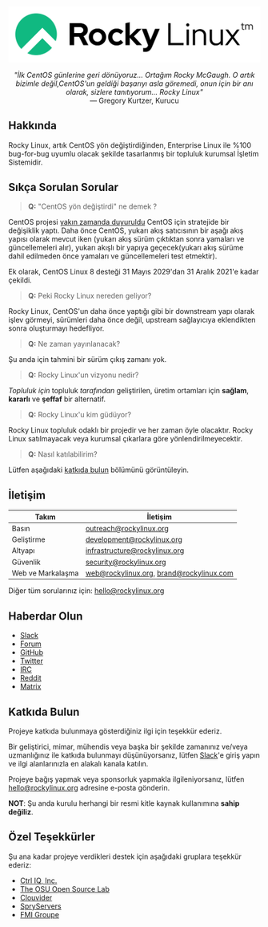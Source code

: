 <p align="center">
<a href="https://rockylinux.org/">
<img src="https://raw.githubusercontent.com/rocky-linux/branding/main/logo-text-light%402x.png" alt="Rocky Linux Logo">
</a>
</p>

<p align="center">
<i>"İlk CentOS günlerine geri dönüyoruz... Ortağım Rocky McGaugh. O artık bizimle değil,CentOS'un geldiği başarıyı asla göremedi, onun için bir anı olarak, sizlere tanıtıyorum... Rocky Linux"</i><br>
— Gregory Kurtzer, Kurucu
</p>

## Hakkında

Rocky Linux, artık CentOS yön değiştirdiğinden, Enterprise Linux ile %100 bug-for-bug uyumlu olacak şekilde tasarlanmış bir topluluk kurumsal İşletim Sistemidir.

## Sıkça Sorulan Sorular

> **Q:** "CentOS yön değiştirdi" ne demek ? 

CentOS projesi [yakın zamanda duyuruldu](https://blog.centos.org/2020/12/future-is-centos-stream/) CentOS için stratejide bir değişiklik yaptı. Daha önce CentOS, yukarı akış satıcısının bir aşağı akış yapısı olarak mevcut iken (yukarı akış sürüm çıktıktan sonra yamaları ve güncellemeleri alır), yukarı akışlı bir yapıya geçecek(yukarı akış sürüme dahil edilmeden önce yamaları ve güncellemeleri test etmektir).

Ek olarak, CentOS Linux 8 desteği 31 Mayıs 2029'dan 31 Aralık 2021'e kadar çekildi.

> **Q:** Peki Rocky Linux nereden geliyor?

Rocky Linux, CentOS'un daha önce yaptığı gibi bir downstream yapı olarak işlev görmeyi, sürümleri daha önce değil, upstream sağlayıcıya eklendikten sonra oluşturmayı hedefliyor.

> **Q:** Ne zaman yayınlanacak?

Şu anda için tahmini bir sürüm çıkış zamanı yok.

> **Q:** Rocky Linux'un vizyonu nedir?

*Topluluk için*  topluluk  *tarafından* geliştirilen, üretim ortamları için **sağlam**, **kararlı** ve **şeffaf** bir alternatif.

> **Q:** Rocky Linux'u kim güdüyor?

Rocky Linux topluluk odaklı bir projedir ve her zaman öyle olacaktır. Rocky Linux satılmayacak veya kurumsal çıkarlara göre yönlendirilmeyecektir.

> **Q:** Nasıl katılabilirim?

Lütfen aşağıdaki [katkıda bulun](#katkıda-bulun) bölümünü görüntüleyin.

## İletişim

| Takım                         | İletişim                                  |
|-------------------------------|-------------------------------------------|
| Basın                         | outreach@rockylinux.org                   |
| Geliştirme                    | development@rockylinux.org                |
| Altyapı                       | infrastructure@rockylinux.org             |
| Güvenlik                      | security@rockylinux.org                   |
| Web ve Markalaşma             | web@rockylinux.org, brand@rockylinux.com  |


Diğer tüm sorularınız için: hello@rockylinux.org

## Haberdar Olun

* [Slack](https://slack.rockylinux.org)
* [Forum](https://forums.rockylinux.org/)
* [GitHub](https://github.com/rocky-linux/)
* [Twitter](https://twitter.com/rocky_linux)
* [IRC](https://webchat.freenode.net/?channels=rockylinux)
* [Reddit](https://www.reddit.com/r/RockyLinux)
* [Matrix](https://matrix.to/#/+rockylinux:matrix.org)

## Katkıda Bulun

Projeye katkıda bulunmaya gösterdiğiniz ilgi için teşekkür ederiz.

Bir geliştirici, mimar, mühendis veya başka bir şekilde zamanınız ve/veya uzmanlığınız ile  katkıda bulunmayı düşünüyorsanız, lütfen [Slack](https://slack.rockylinux.org)'e giriş yapın ve ilgi alanlarınızla en alakalı kanala katılın.

Projeye bağış yapmak veya sponsorluk yapmakla ilgileniyorsanız, lütfen hello@rockylinux.org adresine e-posta gönderin.


**NOT**: Şu anda kurulu herhangi bir resmi kitle kaynak kullanımına **sahip değiliz**.

## Özel Teşekkürler

Şu ana kadar projeye verdikleri destek için aşağıdaki gruplara teşekkür ederiz:
* [Ctrl IQ, Inc.](https://www.ctrl-cmd.com)
* [The OSU Open Source Lab](https://osuosl.org/)
* [Clouvider](https://www.clouvider.co.uk/)
* [SpryServers](https://www.spryservers.net/)
* [FMI Groupe](https://www.fmi.fr/)
